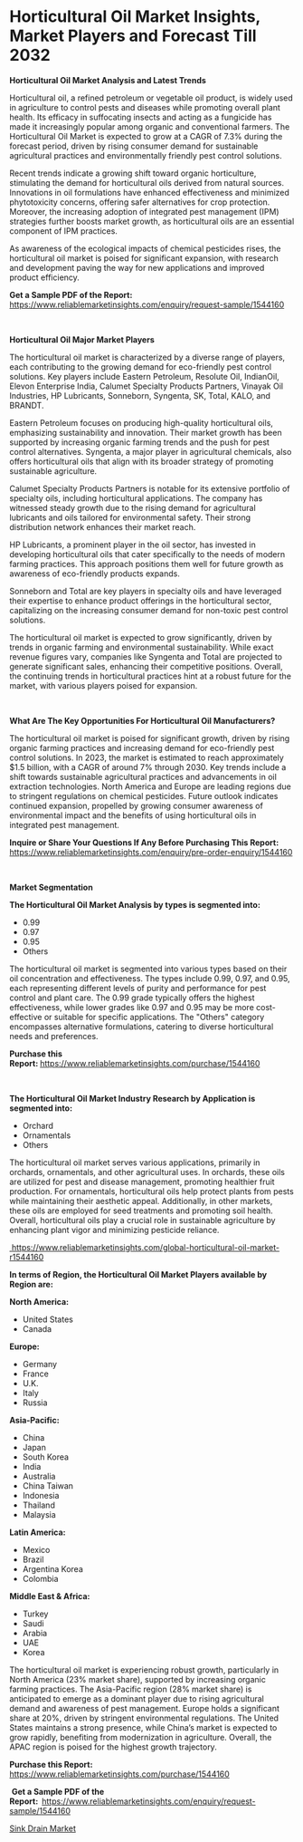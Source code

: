 <p><h1>Horticultural Oil Market Insights, Market Players and Forecast Till 2032</h1></p><p><strong>Horticultural Oil Market Analysis and Latest Trends</strong></p>
<p><p>Horticultural oil, a refined petroleum or vegetable oil product, is widely used in agriculture to control pests and diseases while promoting overall plant health. Its efficacy in suffocating insects and acting as a fungicide has made it increasingly popular among organic and conventional farmers. The Horticultural Oil Market is expected to grow at a CAGR of 7.3% during the forecast period, driven by rising consumer demand for sustainable agricultural practices and environmentally friendly pest control solutions. </p><p>Recent trends indicate a growing shift toward organic horticulture, stimulating the demand for horticultural oils derived from natural sources. Innovations in oil formulations have enhanced effectiveness and minimized phytotoxicity concerns, offering safer alternatives for crop protection. Moreover, the increasing adoption of integrated pest management (IPM) strategies further boosts market growth, as horticultural oils are an essential component of IPM practices. </p><p>As awareness of the ecological impacts of chemical pesticides rises, the horticultural oil market is poised for significant expansion, with research and development paving the way for new applications and improved product efficiency.</p></p>
<p><strong>Get a Sample PDF of the Report:&nbsp;</strong> <a href="https://www.reliablemarketinsights.com/enquiry/request-sample/1544160?utm_campaign=3008&utm_medium=2&utm_source=Github&utm_content=ia&utm_term=31032025&utm_id=horticultural-oil">https://www.reliablemarketinsights.com/enquiry/request-sample/1544160</a></p>
<p>&nbsp;</p>
<p><strong>Horticultural Oil Major Market Players</strong></p>
<p><p>The horticultural oil market is characterized by a diverse range of players, each contributing to the growing demand for eco-friendly pest control solutions. Key players include Eastern Petroleum, Resolute Oil, IndianOil, Elevon Enterprise India, Calumet Specialty Products Partners, Vinayak Oil Industries, HP Lubricants, Sonneborn, Syngenta, SK, Total, KALO, and BRANDT.</p><p>Eastern Petroleum focuses on producing high-quality horticultural oils, emphasizing sustainability and innovation. Their market growth has been supported by increasing organic farming trends and the push for pest control alternatives. Syngenta, a major player in agricultural chemicals, also offers horticultural oils that align with its broader strategy of promoting sustainable agriculture.</p><p>Calumet Specialty Products Partners is notable for its extensive portfolio of specialty oils, including horticultural applications. The company has witnessed steady growth due to the rising demand for agricultural lubricants and oils tailored for environmental safety. Their strong distribution network enhances their market reach.</p><p>HP Lubricants, a prominent player in the oil sector, has invested in developing horticultural oils that cater specifically to the needs of modern farming practices. This approach positions them well for future growth as awareness of eco-friendly products expands.</p><p>Sonneborn and Total are key players in specialty oils and have leveraged their expertise to enhance product offerings in the horticultural sector, capitalizing on the increasing consumer demand for non-toxic pest control solutions.</p><p>The horticultural oil market is expected to grow significantly, driven by trends in organic farming and environmental sustainability. While exact revenue figures vary, companies like Syngenta and Total are projected to generate significant sales, enhancing their competitive positions. Overall, the continuing trends in horticultural practices hint at a robust future for the market, with various players poised for expansion.</p></p>
<p>&nbsp;</p>
<p><strong>What Are The Key Opportunities For Horticultural Oil Manufacturers?</strong></p>
<p><p>The horticultural oil market is poised for significant growth, driven by rising organic farming practices and increasing demand for eco-friendly pest control solutions. In 2023, the market is estimated to reach approximately $1.5 billion, with a CAGR of around 7% through 2030. Key trends include a shift towards sustainable agricultural practices and advancements in oil extraction technologies. North America and Europe are leading regions due to stringent regulations on chemical pesticides. Future outlook indicates continued expansion, propelled by growing consumer awareness of environmental impact and the benefits of using horticultural oils in integrated pest management.</p></p>
<p><strong>Inquire or Share Your Questions If Any Before Purchasing This Report:</strong> <a href="https://www.reliablemarketinsights.com/enquiry/pre-order-enquiry/1544160?utm_campaign=3008&utm_medium=2&utm_source=Github&utm_content=ia&utm_term=31032025&utm_id=horticultural-oil">https://www.reliablemarketinsights.com/enquiry/pre-order-enquiry/1544160</a></p>
<p>&nbsp;</p>
<p><strong>Market Segmentation</strong></p>
<p><strong>The Horticultural Oil Market Analysis by types is segmented into:</strong></p>
<p><ul><li>0.99</li><li>0.97</li><li>0.95</li><li>Others</li></ul></p>
<p><p>The horticultural oil market is segmented into various types based on their oil concentration and effectiveness. The types include 0.99, 0.97, and 0.95, each representing different levels of purity and performance for pest control and plant care. The 0.99 grade typically offers the highest effectiveness, while lower grades like 0.97 and 0.95 may be more cost-effective or suitable for specific applications. The "Others" category encompasses alternative formulations, catering to diverse horticultural needs and preferences.</p></p>
<p><strong>Purchase this Report:&nbsp;</strong><a href="https://www.reliablemarketinsights.com/purchase/1544160?utm_campaign=3008&utm_medium=2&utm_source=Github&utm_content=ia&utm_term=31032025&utm_id=horticultural-oil">https://www.reliablemarketinsights.com/purchase/1544160</a></p>
<p>&nbsp;</p>
<p><strong>The Horticultural Oil Market Industry Research by Application is segmented into:</strong></p>
<p><ul><li>Orchard</li><li>Ornamentals</li><li>Others</li></ul></p>
<p><p>The horticultural oil market serves various applications, primarily in orchards, ornamentals, and other agricultural uses. In orchards, these oils are utilized for pest and disease management, promoting healthier fruit production. For ornamentals, horticultural oils help protect plants from pests while maintaining their aesthetic appeal. Additionally, in other markets, these oils are employed for seed treatments and promoting soil health. Overall, horticultural oils play a crucial role in sustainable agriculture by enhancing plant vigor and minimizing pesticide reliance.</p></p>
<p><a href="https://www.reliablemarketinsights.com/global-horticultural-oil-market-r1544160?utm_campaign=3008&utm_medium=2&utm_source=Github&utm_content=ia&utm_term=31032025&utm_id=horticultural-oil">&nbsp;https://www.reliablemarketinsights.com/global-horticultural-oil-market-r1544160</a></p>
<p><strong>In terms of Region, the Horticultural Oil Market Players available by Region are:</strong></p>
<p>
    <p> <strong> North America: </strong>
        <ul>
            <li>United States</li>
            <li>Canada</li>
        </ul>
        </p> 
    <p> <strong> Europe: </strong>
        <ul>
            <li>Germany</li>
            <li>France</li>
            <li>U.K.</li>
            <li>Italy</li>
            <li>Russia</li>
        </ul>
        </p> 
    <p> <strong> Asia-Pacific: </strong>
        <ul>
            <li>China</li>
            <li>Japan</li>
            <li>South Korea</li>
            <li>India</li>
            <li>Australia</li>
            <li>China Taiwan</li>
            <li>Indonesia</li>
            <li>Thailand</li>
            <li>Malaysia</li>
        </ul>
        </p> 
    <p> <strong> Latin America: </strong>
        <ul>
            <li>Mexico</li>
            <li>Brazil</li>
            <li>Argentina Korea</li>
            <li>Colombia</li>
        </ul>
        </p> 
    <p> <strong> Middle East & Africa: </strong>
        <ul>
            <li>Turkey</li>
            <li>Saudi</li>
            <li>Arabia</li>
            <li>UAE</li>
            <li>Korea</li>
        </ul>
    </p>
    </p>
<p><p>The horticultural oil market is experiencing robust growth, particularly in North America (23% market share), supported by increasing organic farming practices. The Asia-Pacific region (28% market share) is anticipated to emerge as a dominant player due to rising agricultural demand and awareness of pest management. Europe holds a significant share at 20%, driven by stringent environmental regulations. The United States maintains a strong presence, while China’s market is expected to grow rapidly, benefiting from modernization in agriculture. Overall, the APAC region is poised for the highest growth trajectory.</p></p>
<p><strong>Purchase this Report: </strong><a href="https://www.reliablemarketinsights.com/purchase/1544160?utm_campaign=3008&utm_medium=2&utm_source=Github&utm_content=ia&utm_term=31032025&utm_id=horticultural-oil">https://www.reliablemarketinsights.com/purchase/1544160</a></p>
<p>&nbsp;<strong>Get a Sample PDF of the Report:&nbsp;&nbsp;</strong><a href="https://www.reliablemarketinsights.com/enquiry/request-sample/1544160?utm_campaign=3008&utm_medium=2&utm_source=Github&utm_content=ia&utm_term=31032025&utm_id=horticultural-oil">https://www.reliablemarketinsights.com/enquiry/request-sample/1544160</a></p>
<p><strong></strong></p>
<p><p><a href="https://github.com/akrachveslov/Market-Research-Report-List-1/blob/main/sink-drain-market.md?utm_campaign=3008&utm_medium=2&utm_source=Github&utm_content=ia&utm_term=31032025&utm_id=horticultural-oil">Sink Drain Market</a></p></p>